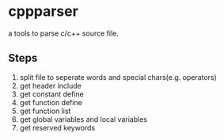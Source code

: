 # cppparser
a tools to parse c/c++ source file.

## Steps
1. split file to seperate words and special chars(e.g. operators)
2. get header include
3. get constant define
4. get function define
5. get function list
6. get global variables and local variables
7. get reserved keywords
